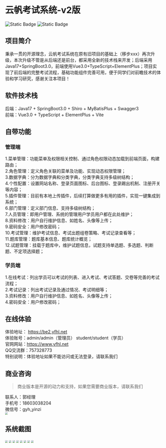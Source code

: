 # 云帆考试系统-v2版

![Static Badge](https://img.shields.io/badge/License-MIT-green)
![Static Badge](https://img.shields.io/badge/YFHL-v2.0-blue)


## 项目简介
秉承一贯的开源理念，云帆考试系统在原有旧项目的基础上（移步xxx）再次升级，本次升级不管是从后端还是前台，都采用全新的技术栈来开发；后端采用Java17+SpringBoot3.0，前端使用Vue3.0+TypeScript+ElementPlus；项目实现了前后端的完整考试流程，基础功能组件完善可用，便于同学们对前瞻技术的体验和学习研究，感谢关注本项目！


## 软件技术栈
后端：Java17 + SpringBoot3.0 + Shiro + MyBatisPlus + Swagger3  
前端：Vue3.0 + TypeScript + ElementPlus + Vite   


## 自带功能  
### 管理端  
1.菜单管理：功能菜单及权限相关控制、通过角色权限动态加载到前端页面，构建路由；  
2.角色管理：定义角色关联的菜单及功能、实现动态权限管理；  
3.数据字典：分为数据字典和分类字典，分类字典支持多级树结构；  
4.个性配置：设置网站名称、登录页面图标、后台图标、登录踢出机制、注册开关等内容；  
5.插件管理：目前有本地上传插件，后续打算做更多有用的插件，实现一键集成到系统；  
6.部门管理：定义部门信息、支持多级树结构；  
7.人员管理：即用户管理、系统的管理用户学员用户都在此处维护；  
8.资料修改：用户自行维护信息、如姓名、头像等上传；  
9.密码安全：用户修改密码；  
10.考试管理：维护考试信息、考试出题组卷策略、考试记录查看等；  
11.题库管理：题库基本信息、题库统计概览；  
12.试题管理：挂载于题库中，维护试题信息，试题支持单选题、多选题、判断题、不定项选择题；  

### 学员端  
1.在线考试：列出学员可以考试的列表、进入考试、考试答题、交卷等完善的考试流程；  
2.考试记录：列出考试记录及通过情况、考试明细等；  
3.资料修改：用户自行维护信息、如姓名、头像等上传；  
4.密码安全：用户修改密码；  

## 在线体验  
体验地址： https://be2.yfhl.net  
体验账号：admin/admin（管理员）  student/student（学员）  
官网网站：https://www.yfhl.net   
QQ交流群：757328773  
特别说明：体验地址如果不能访问或无法登录，请联系我们  

## 商业咨询  
> 商业版本是开源的动力和支持，如果您需要商业版本，请联系我们  

联系人：郭经理  
手机号：18603038204  
微信号：gyh_yinzi  
<img src="https://cdn.yfhl.net/be2/q_dora.png" style="zoom:50%;" />    



## 系统截图
<img src="https://cdn.yfhl.net/be2/s1.png" style="zoom:50%;" />  
<img src="https://cdn.yfhl.net/be2/s2.png" style="zoom:50%;" />  
<img src="https://cdn.yfhl.net/be2/s3.png" style="zoom:50%;" />  
<img src="https://cdn.yfhl.net/be2/s4.png" style="zoom:50%;" />  
<img src="https://cdn.yfhl.net/be2/s5.png" style="zoom:50%;" />  
<img src="https://cdn.yfhl.net/be2/s6.png" style="zoom:50%;" />  
<img src="https://cdn.yfhl.net/be2/s7.png" style="zoom:50%;" />  
<img src="https://cdn.yfhl.net/be2/s8.png" style="zoom:50%;" />  